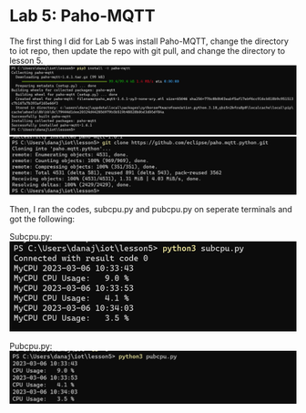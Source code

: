 # Lab 5: Paho-MQTT

The first thing I did for Lab 5 was install Paho-MQTT, change the directory to iot repo, then update the repo with git pull, and change the directory to lesson 5.
![Install Paho](installpaho-mqtt.png)
![Git Clone](gitclonepaho.png)

Then, I ran the codes, subcpu.py and pubcpu.py on seperate terminals and got the following:

Subcpu.py:
![Subcpu](subcpu.py.png)

Pubcpu.py:
![Pubcpu](pubcpu.py.png)
